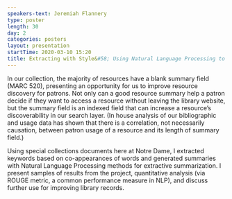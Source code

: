 ```yaml
---
speakers-text: Jeremiah Flannery
type: poster
length: 30
day: 2
categories: posters
layout: presentation
startTime: 2020-03-10 15:20
title: Extracting with Style&#58; Using Natural Language Processing to Generate Summaries of Rare Materials
---
```

In our collection, the majority of resources have a blank summary field (MARC 520), presenting an opportunity for us to improve resource discovery for patrons. Not only can a good resource summary help a patron decide if they want to access a resource without leaving the library website, but the summary field is an indexed field that can increase a resource’s discoverability in our search layer. (In house analysis of our bibliographic and usage data has shown that there is a correlation, not necessarily causation, between patron usage of a resource and its length of summary field.)

Using special collections documents here at Notre Dame, I extracted keywords based on co-appearances of words and generated summaries with Natural Language Processing methods for extractive summarization. I present samples of results from the project, quantitative analysis (via ROUGE metric, a common performance measure in NLP), and discuss further use for improving library records.
